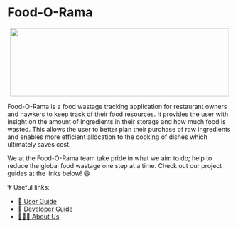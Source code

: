 # Food-O-Rama
<p align="center">
  <img width="493" height="153" src="https://user-images.githubusercontent.com/69526313/138156694-3a7ccb62-2a06-4adc-b272-badde4bc6230.png">
</p>

Food-O-Rama is a food wastage tracking application for restaurant owners and hawkers to 
keep track of their food resources. It provides the user with insight on the amount of ingredients 
in their storage and how much food is wasted. This allows the user to better plan their 
purchase of raw ingredients and enables more efficient allocation to the cooking of dishes which ultimately saves cost.

We at the Food-O-Rama team take pride in what we aim to do; help to reduce the global food wastage one step at a time.
Check out our project guides at the links below! 😄

💗 Useful links:
* [📘 User Guide](UserGuide.md)
* [📗 Developer Guide](DeveloperGuide.md)
* [🧑‍🤝‍🧑 About Us](AboutUs.md)
